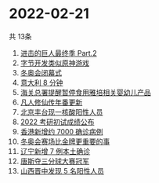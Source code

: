 # 2022-02-21
  共 13条

  <!-- BEGIN -->
  <!-- 最后更新时间:Mon Feb 21 2022 16:15:48 GMT+0000 (Coordinated Universal Time) -->
  1. [进击的巨人最终季 Part.2](https://www.zhihu.com/search?q=进击的巨人)
1. [字节开发类似原神游戏](https://www.zhihu.com/search?q=原神)
1. [冬奥会闭幕式](https://www.zhihu.com/search?q=冬奥会闭幕式)
1. [意大利 8 分钟](https://www.zhihu.com/search?q=意大利八分钟)
1. [海关总署提醒暂停食用雅培相关婴幼儿产品](https://www.zhihu.com/search?q=雅培)
1. [凡人修仙传年番更新](https://www.zhihu.com/search?q=凡人修仙传)
1. [北京丰台现一核酸阳性人员](https://www.zhihu.com/search?q=北京丰台)
1. [2022 考研初试成绩公布](https://www.zhihu.com/search?q=考研成绩)
1. [香港新增约 7000 确诊病例](https://www.zhihu.com/search?q=香港疫情)
1. [冬奥会赛场比金牌更重要的事](https://www.zhihu.com/search?q=冬奥会赛场)
1. [辽宁新增 7 例本土确诊](https://www.zhihu.com/search?q=辽宁新增)
1. [唐斯夺三分球大赛冠军](https://www.zhihu.com/search?q=三分球大赛)
1. [山西晋中发现 5 名阳性人员](https://www.zhihu.com/search?q=山西阳性)
  <!-- END -->
  